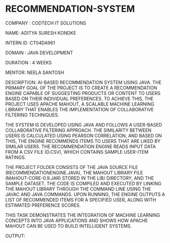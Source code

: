 # RECOMMENDATION-SYSTEM

COMPANY : CODTECH IT SOLUTIONS

NAME: ADITYA SURESH KONDKE

INTERN ID :CT04DA961

DOMAIN : JAVA DEVELOPMENT

DURATION : 4 WEEKS

MENTOR: NEELA SANTOSH

DESCRIPTION: AI-BASED RECOMMENDATION SYSTEM USING JAVA. THE PRIMARY GOAL OF THE PROJECT IS TO CREATE A RECOMMENDATION ENGINE CAPABLE OF SUGGESTING PRODUCTS OR CONTENT TO USERS BASED ON THEIR INDIVIDUAL PREFERENCES. TO ACHIEVE THIS, THE PROJECT USES APACHE MAHOUT, A SCALABLE MACHINE LEARNING LIBRARY THAT ENABLES THE IMPLEMENTATION OF COLLABORATIVE FILTERING TECHNIQUES.

THE SYSTEM IS DEVELOPED USING JAVA AND FOLLOWS A USER-BASED COLLABORATIVE FILTERING APPROACH. THE SIMILARITY BETWEEN USERS IS CALCULATED USING PEARSON CORRELATION, AND BASED ON THIS, THE ENGINE RECOMMENDS ITEMS TO USERS THAT ARE LIKED BY SIMILAR USERS. THE RECOMMENDATION ENGINE READS INPUT DATA FROM A CSV FILE (D.CSV), WHICH CONTAINS SAMPLE USER-ITEM RATINGS.

THE PROJECT FOLDER CONSISTS OF THE JAVA SOURCE FILE (RECOMMENDATIONENGINE.JAVA), THE MAHOUT LIBRARY FILE (MAHOUT-CORE-0.9.JAR) STORED IN THE LIB/ DIRECTORY, AND THE SAMPLE DATASET. THE CODE IS COMPILED AND EXECUTED BY LINKING THE MAHOUT LIBRARY THROUGH THE COMMAND LINE USING THE JAVAC AND JAVA COMMANDS. UPON RUNNING, THE ENGINE OUTPUTS A LIST OF RECOMMENDED ITEMS FOR A SPECIFIED USER, ALONG WITH ESTIMATED PREFERENCE SCORES.

THIS TASK DEMONSTRATES THE INTEGRATION OF MACHINE LEARNING CONCEPTS INTO JAVA APPLICATIONS AND SHOWS HOW APACHE MAHOUT CAN BE USED TO BUILD INTELLIGENT SYSTEMS. 

OUTPUT:
